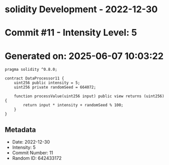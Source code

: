 ﻿# solidity Development - 2022-12-30
# Commit #11 - Intensity Level: 5
# Generated on: 2025-06-07 10:03:22
```solidity
pragma solidity ^0.8.0;

contract DataProcessor11 {
    uint256 public intensity = 5;
    uint256 private randomSeed = 664072;

    function processValue(uint256 input) public view returns (uint256) {
        return input * intensity + randomSeed % 100;
    }
}
```
## Metadata
- Date: 2022-12-30
- Intensity: 5
- Commit Number: 11
- Random ID: 642433172

